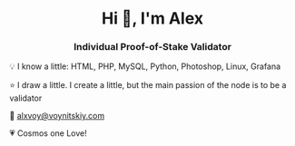 <h1 align="center">Hi 👋, I'm Alex</h1>
<h3 align="center">Individual Proof-of-Stake Validator</h3>
  
 💡 I know a little: HTML, PHP, MySQL, Python, Photoshop, Linux, Grafana
 
 ⭐ I draw a little. I create a little, but the main passion of the node is to be a validator
 
 💌 alxvoy@voynitskiy.com

💗 Cosmos one Love!
